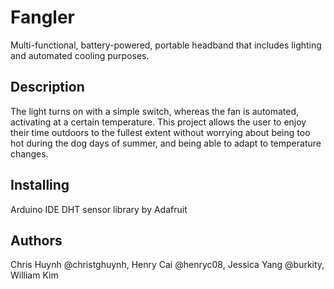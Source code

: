 # Fangler
Multi-functional, battery-powered, portable headband that includes lighting and automated cooling purposes.

## Description
The light turns on with a simple switch, whereas the fan is automated, activating at a certain temperature. 
This project allows the user to enjoy their time outdoors to the fullest extent without worrying about being too hot during the dog days of summer, and being able to adapt to temperature changes.

## Installing
Arduino IDE
DHT sensor library by Adafruit

## Authors
Chris Huynh @christghuynh, 
Henry Cai @henryc08, 
Jessica Yang @burkity, 
William Kim
